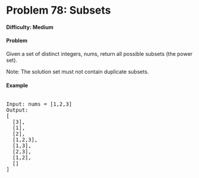 # Problem 78: Subsets

#### Difficulty: Medium

#### Problem

Given a set of distinct integers, nums, return all possible subsets (the power set).

Note: The solution set must not contain duplicate subsets.

#### Example

<pre>

Input: nums = [1,2,3]
Output:
[
  [3],
  [1],
  [2],
  [1,2,3],
  [1,3],
  [2,3],
  [1,2],
  []
]

</pre>

